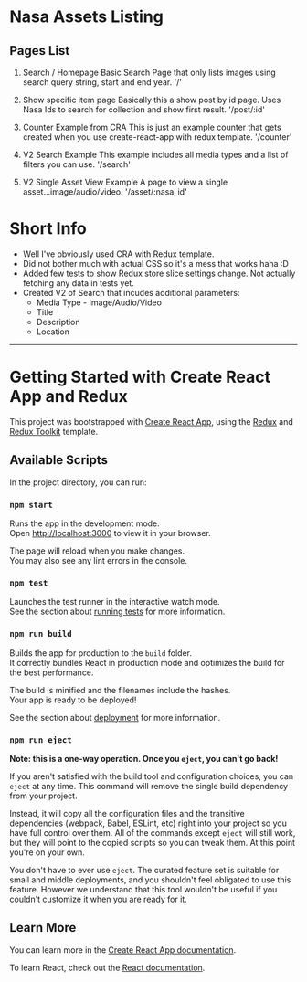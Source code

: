 # Nasa Assets Listing

## Pages List

1. Search / Homepage
Basic Search Page that only lists images using search query string, start and end year.
    '/'

2. Show specific item page
Basically this a show post by id page. Uses Nasa Ids to search for collection and show first result.
    '/post/:id'

3. Counter Example from CRA
This is just an example counter that gets created when you use create-react-app with redux template.
    '/counter'

4. V2 Search Example
This example includes all media types and a list of filters you can use.
    '/search'

4. V2 Single Asset View Example
A page to view a single asset...image/audio/video.
    '/asset/:nasa_id'

# Short Info

- Well I've obviously used CRA with Redux template.  
- Did not bother much with actual CSS so it's a mess that works haha :D
- Added few tests to show Redux store slice settings change. Not actually fetching any data in tests yet.
- Created V2 of Search that incudes additional parameters:
  - Media Type - Image/Audio/Video
  - Title
  - Description
  - Location

___

# Getting Started with Create React App and Redux

This project was bootstrapped with [Create React App](https://github.com/facebook/create-react-app), using the [Redux](https://redux.js.org/) and [Redux Toolkit](https://redux-toolkit.js.org/) template.

## Available Scripts

In the project directory, you can run:

### `npm start`

Runs the app in the development mode.\
Open [http://localhost:3000](http://localhost:3000) to view it in your browser.

The page will reload when you make changes.\
You may also see any lint errors in the console.

### `npm test`

Launches the test runner in the interactive watch mode.\
See the section about [running tests](https://facebook.github.io/create-react-app/docs/running-tests) for more information.

### `npm run build`

Builds the app for production to the `build` folder.\
It correctly bundles React in production mode and optimizes the build for the best performance.

The build is minified and the filenames include the hashes.\
Your app is ready to be deployed!

See the section about [deployment](https://facebook.github.io/create-react-app/docs/deployment) for more information.

### `npm run eject`

**Note: this is a one-way operation. Once you `eject`, you can't go back!**

If you aren't satisfied with the build tool and configuration choices, you can `eject` at any time. This command will remove the single build dependency from your project.

Instead, it will copy all the configuration files and the transitive dependencies (webpack, Babel, ESLint, etc) right into your project so you have full control over them. All of the commands except `eject` will still work, but they will point to the copied scripts so you can tweak them. At this point you're on your own.

You don't have to ever use `eject`. The curated feature set is suitable for small and middle deployments, and you shouldn't feel obligated to use this feature. However we understand that this tool wouldn't be useful if you couldn't customize it when you are ready for it.

## Learn More

You can learn more in the [Create React App documentation](https://facebook.github.io/create-react-app/docs/getting-started).

To learn React, check out the [React documentation](https://reactjs.org/).
